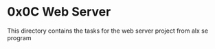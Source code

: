 # 0x0C Web Server

This directory contains the tasks for the web server project from alx se program
